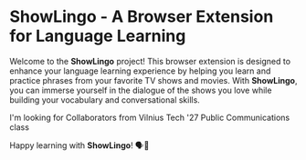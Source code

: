 # ShowLingo - A Browser Extension for Language Learning

Welcome to the **ShowLingo** project! This browser extension is designed to enhance your language learning experience by helping you learn and practice phrases from your favorite TV shows and movies. With **ShowLingo**, you can immerse yourself in the dialogue of the shows you love while building your vocabulary and conversational skills.

I'm looking for Collaborators from Vilnius Tech '27 Public Communications class

<!--
## Table of Contents >

- [Features](#features)
- [Installation](#installation)
- [Usage](#usage)
- [Contributing](#contributing)
- [License](#license)
- [Contact](#contact)

## Features

- **Phrase Extraction**: Automatically extracts phrases from the show you're watching.
- **Flashcard System**: Create flashcards for new phrases and review them later.
- **Audio Pronunciation**: Hear the correct pronunciation of phrases by native speakers.
- **Contextual Learning**: Learn phrases in context, improving retention and understanding.
- **Progress Tracking**: Monitor your learning progress over time.
- **User-Friendly Interface**: Easy to use with a clean and intuitive design.

## Installation

To install the **ShowLingo** browser extension, follow these steps:

1. Download the latest version of the extension from the [Releases](https://github.com/username/[Project-Name]/releases) page.
2. Open your browser and navigate to the Extensions settings (usually found under More Tools > Extensions).
3. Enable "Developer mode" in the top right corner.
4. Click on "Load unpacked" and select the folder where you downloaded the **ShowLingo** extension.
5. The extension should now be installed and ready to use!

## Usage

Once you have installed the extension, follow these steps to start learning phrases:

1. Open your favorite streaming platform and select a show or movie.
2. While watching, click on the **ShowLingo** icon in your browser toolbar.
3. The extension will automatically extract phrases from the dialogue.
4. Click on any phrase to hear its pronunciation and add it to your flashcards.
5. Review your flashcards regularly to enhance your learning experience.

## Contributing

We welcome contributions from the community! If you'd like to help improve **ShowLingo**, please follow these steps:

1. Fork the repository.
2. Create a new branch (`git checkout -b feature-name`).
3. Make your changes and commit them (`git commit -m 'Add some feature'`).
4. Push to the branch (`git push origin feature-name`).
5. Open a Pull Request.

Please ensure your code follows our [Code of Conduct](CODE_OF_CONDUCT.md) and [Contribution Guidelines](CONTRIBUTING.md).

## License

This project is licensed under the MIT License. See the [LICENSE](LICENSE) file for details.

## Contact

For inquiries, suggestions, or support, please contact us at [support@example.com](mailto:support@example.com).

---
-->
Happy learning with **ShowLingo**! 🗣️🎉 